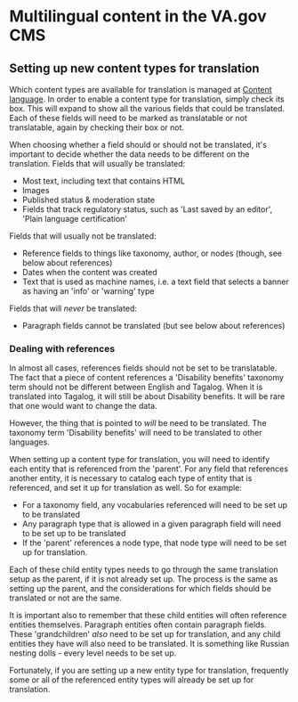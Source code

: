 # Multilingual content in the VA.gov CMS
## Setting up new content types for translation
Which content types are available for translation is managed at [Content language](https://prod.cms.va.gov/admin/config/regional/content-language). In order to enable a content type for translation, simply check its box. This will expand to show all the various fields that could be translated. Each of these fields will need to be marked as translatable or not translatable, again by checking their box or not.

When choosing whether a field should or should not be translated, it's important to decide whether the data needs to be different on the translation. Fields that will usually be translated:
* Most text, including text that contains HTML
* Images
* Published status & moderation state
* Fields that track regulatory status, such as 'Last saved by an editor', 'Plain language certification'

Fields that will usually not be translated:
* Reference fields to things like taxonomy, author, or nodes (though, see below about references)
* Dates when the content was created
* Text that is used as machine names, i.e. a text field that selects a banner as having an 'info' or 'warning' type

Fields that will *never* be translated:
* Paragraph fields cannot be translated (but see below about references)

### Dealing with references
In almost all cases, references fields should not be set to be translatable. The fact that a piece of content references a 'Disability benefits' taxonomy term should not be different between English and Tagalog. When it is translated into Tagalog, it will still be about Disability benefits. It will be rare that one would want to change the data.

However, the thing that is pointed to *will* be need to be translated. The taxonomy term 'Disability benefits' will need to be translated to other languages.

When setting up a content type for translation, you will need to identify each entity that is referenced from the 'parent'. For any field that references another entity, it is necessary to catalog each type of entity that is referenced, and set it up for translation as well. So for example:
* For a taxonomy field, any vocabularies referenced will need to be set up to be translated
* Any paragraph type that is allowed in a given paragraph field will need to be set up to be translated
* If the 'parent' references a node type, that node type will need to be set up for translation.

Each of these child entity types needs to go through the same translation setup as the parent, if it is not already set up. The process is the same as setting up the parent, and the considerations for which fields should be translated or not are the same.

It is important also to remember that these child entities will often reference entities themselves. Paragraph entities often contain paragraph fields. These 'grandchildren' *also* need to be set up for translation, and any child entities they have will also need to be translated. It is something like Russian nesting dolls - every level needs to be set up.

Fortunately, if you are setting up a new entity type for translation, frequently some or all of the referenced entity types will already be set up for translation.
